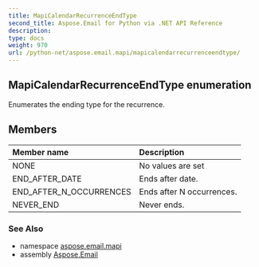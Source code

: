 ```yaml
---
title: MapiCalendarRecurrenceEndType
second_title: Aspose.Email for Python via .NET API Reference
description: 
type: docs
weight: 970
url: /python-net/aspose.email.mapi/mapicalendarrecurrenceendtype/
---
```


## MapiCalendarRecurrenceEndType enumeration

Enumerates the ending type for the recurrence.

## Members
| Member name | Description |
| :- | :- |
|NONE|No values are set|
|END_AFTER_DATE|Ends after date.|
|END_AFTER_N_OCCURRENCES|Ends after N occurrences.|
|NEVER_END|Never ends.|

### See Also

* namespace [aspose.email.mapi](/email/python-net/aspose.email.mapi/)
* assembly [Aspose.Email](/email/python-net/)

